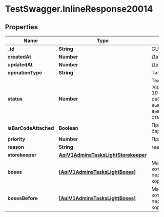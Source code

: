 # TestSwagger.InlineResponse20014

## Properties

Name | Type | Description | Notes
------------ | ------------- | ------------- | -------------
**_id** | **String** | GUID элемента | [optional] 
**createdAt** | **Number** | Дата создания. | [optional] 
**updatedAt** | **Number** | Дата обновления. | [optional] 
**operationType** | **String** | Тип операции | [optional] 
**status** | **Number** | Текущий статус задачи. 0 - новая, 10 - взята в работу, 20 - выполнено, 30 - не выполнено, 40 - отменено. | [optional] 
**isBarCodeAttached** | **Boolean** | Проклеены ли все баркоды в задаче | [optional] 
**priority** | **Number** | Приоритет задачи | [optional] 
**reason** | **String** | reason of priority | [optional] 
**storekeeper** | [**ApiV1AdminsTasksLightStorekeeper**](ApiV1AdminsTasksLightStorekeeper.md) |  | [optional] 
**boxes** | [**[ApiV1AdminsTasksLightBoxes]**](ApiV1AdminsTasksLightBoxes.md) | Массив коробок которые были до переформирования коробок. | [optional] 
**boxesBefore** | [**[ApiV1AdminsTasksLightBoxes]**](ApiV1AdminsTasksLightBoxes.md) | Массив коробок которые были до переформирования коробок. | [optional] 


